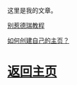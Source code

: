 这里是我的文章。

<a href="/article/0001.html">别惹德瑞教程</a>

<a href="/article/0002.html">如何创建自己的主页？</a>

# <a href="/">返回主页</a>
